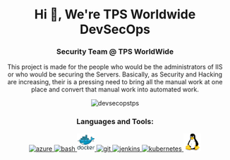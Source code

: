 <h1 align="center">Hi 👋, We're TPS Worldwide DevSecOps</h1>
<h3 align="center">Security Team @ TPS WorldWide</h3>
<p align=center> This project is made for the people who would be the administrators of IIS or who would be securing the Servers. Basically, as Security and Hacking are increasing, their is a pressing need to bring all the manual work at one place and convert that manual work into automated work. </p>
<p align="center"> <img src="https://komarev.com/ghpvc/?username=devsecopstps&label=Profile%20views&color=0e75b6&style=flat" alt="devsecopstps" /> </p>


<h3 align="center">Languages and Tools:</h3>
<p align="center" align="left"> <a href="https://azure.microsoft.com/en-in/" target="_blank" rel="noreferrer"> <img src="https://www.vectorlogo.zone/logos/microsoft_azure/microsoft_azure-icon.svg" alt="azure" width="40" height="40"/> </a> <a href="https://www.gnu.org/software/bash/" target="_blank" rel="noreferrer"> <img src="https://www.vectorlogo.zone/logos/gnu_bash/gnu_bash-icon.svg" alt="bash" width="40" height="40"/> </a> <a href="https://www.docker.com/" target="_blank" rel="noreferrer"> <img src="https://raw.githubusercontent.com/devicons/devicon/master/icons/docker/docker-original-wordmark.svg" alt="docker" width="40" height="40"/> </a> <a href="https://git-scm.com/" target="_blank" rel="noreferrer"> <img src="https://www.vectorlogo.zone/logos/git-scm/git-scm-icon.svg" alt="git" width="40" height="40"/> </a> <a href="https://www.jenkins.io" target="_blank" rel="noreferrer"> <img src="https://www.vectorlogo.zone/logos/jenkins/jenkins-icon.svg" alt="jenkins" width="40" height="40"/> </a> <a href="https://kubernetes.io" target="_blank" rel="noreferrer"> <img src="https://www.vectorlogo.zone/logos/kubernetes/kubernetes-icon.svg" alt="kubernetes" width="40" height="40"/> </a> <a href="https://www.linux.org/" target="_blank" rel="noreferrer"> <img src="https://raw.githubusercontent.com/devicons/devicon/master/icons/linux/linux-original.svg" alt="linux" width="40" height="40"/> </a> </p>

